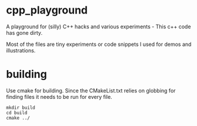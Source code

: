 # cpp_playground
A playground for (silly) C++ hacks and various experiments - This c++ code has gone dirty.

Most of the files are tiny experiments or code snippets I used for demos and illustrations.

# building 

Use cmake for building. Since the CMakeList.txt relies on globbing for finding files it needs to be run for every file. 


```
mkdir build
cd build
cmake ../
```

